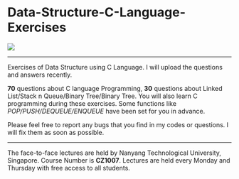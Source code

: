 # Data-Structure-C-Language-Exercises
![](https://upload.wikimedia.org/wikipedia/en/thumb/c/c6/Nanyang_Technological_University.svg/320px-Nanyang_Technological_University.svg.png)
***
Exercises of Data Structure using C Language. I will upload the questions and answers recently.

**70** questions about C language Programming, **30** questions about Linked List/Stack n Queue/Binary Tree/Binary Tree. You will also learn C programming during these exercises. Some functions like *POP/PUSH/DEQUEUE/ENQUEUE* have been set for you in advance.

Please feel free to report any bugs that you find in my codes or questions. I will fix them as soon as possible.
***
The face-to-face lectures are held by Nanyang Technological University, Singapore. Course Number is **CZ1007**. Lectures are held every Monday and Thursday with free access to all students.
